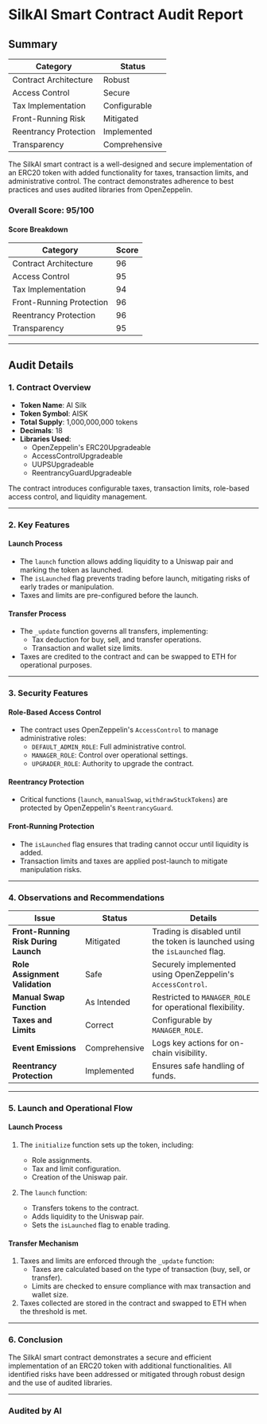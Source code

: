 # SilkAI Smart Contract Audit Report

## **Summary**

| **Category**          | **Status**    |
| --------------------- | ------------- |
| Contract Architecture | Robust        |
| Access Control        | Secure        |
| Tax Implementation    | Configurable  |
| Front-Running Risk    | Mitigated     |
| Reentrancy Protection | Implemented   |
| Transparency          | Comprehensive |

The SilkAI smart contract is a well-designed and secure implementation of an ERC20 token with added functionality for taxes, transaction limits, and administrative control. The contract demonstrates adherence to best practices and uses audited libraries from OpenZeppelin.

### **Overall Score**: 95/100

#### **Score Breakdown**

| **Category**             | **Score** |
| ------------------------ | --------- |
| Contract Architecture    | 96        |
| Access Control           | 95        |
| Tax Implementation       | 94        |
| Front-Running Protection | 96        |
| Reentrancy Protection    | 96        |
| Transparency             | 95        |

---

## **Audit Details**

### **1. Contract Overview**

- **Token Name**: AI Silk
- **Token Symbol**: AISK
- **Total Supply**: 1,000,000,000 tokens
- **Decimals**: 18
- **Libraries Used**:
  - OpenZeppelin's ERC20Upgradeable
  - AccessControlUpgradeable
  - UUPSUpgradeable
  - ReentrancyGuardUpgradeable

The contract introduces configurable taxes, transaction limits, role-based access control, and liquidity management.

---

### **2. Key Features**

#### **Launch Process**

- The `launch` function allows adding liquidity to a Uniswap pair and marking the token as launched.
- The `isLaunched` flag prevents trading before launch, mitigating risks of early trades or manipulation.
- Taxes and limits are pre-configured before the launch.

#### **Transfer Process**

- The `_update` function governs all transfers, implementing:
  - Tax deduction for buy, sell, and transfer operations.
  - Transaction and wallet size limits.
- Taxes are credited to the contract and can be swapped to ETH for operational purposes.

---

### **3. Security Features**

#### **Role-Based Access Control**

- The contract uses OpenZeppelin's `AccessControl` to manage administrative roles:
  - `DEFAULT_ADMIN_ROLE`: Full administrative control.
  - `MANAGER_ROLE`: Control over operational settings.
  - `UPGRADER_ROLE`: Authority to upgrade the contract.

#### **Reentrancy Protection**

- Critical functions (`launch`, `manualSwap`, `withdrawStuckTokens`) are protected by OpenZeppelin's `ReentrancyGuard`.

#### **Front-Running Protection**

- The `isLaunched` flag ensures that trading cannot occur until liquidity is added.
- Transaction limits and taxes are applied post-launch to mitigate manipulation risks.

---

### **4. Observations and Recommendations**

| **Issue**                            | **Status**    | **Details**                                                                  |
| ------------------------------------ | ------------- | ---------------------------------------------------------------------------- |
| **Front-Running Risk During Launch** | Mitigated     | Trading is disabled until the token is launched using the `isLaunched` flag. |
| **Role Assignment Validation**       | Safe          | Securely implemented using OpenZeppelin's `AccessControl`.                   |
| **Manual Swap Function**             | As Intended   | Restricted to `MANAGER_ROLE` for operational flexibility.                    |
| **Taxes and Limits**                 | Correct       | Configurable by `MANAGER_ROLE`.                                              |
| **Event Emissions**                  | Comprehensive | Logs key actions for on-chain visibility.                                    |
| **Reentrancy Protection**            | Implemented   | Ensures safe handling of funds.                                              |

---

### **5. Launch and Operational Flow**

#### **Launch Process**

1. The `initialize` function sets up the token, including:

   - Role assignments.
   - Tax and limit configuration.
   - Creation of the Uniswap pair.

2. The `launch` function:
   - Transfers tokens to the contract.
   - Adds liquidity to the Uniswap pair.
   - Sets the `isLaunched` flag to enable trading.

#### **Transfer Mechanism**

1. Taxes and limits are enforced through the `_update` function:
   - Taxes are calculated based on the type of transaction (buy, sell, or transfer).
   - Limits are checked to ensure compliance with max transaction and wallet size.
2. Taxes collected are stored in the contract and swapped to ETH when the threshold is met.

---

### **6. Conclusion**

The SilkAI smart contract demonstrates a secure and efficient implementation of an ERC20 token with additional functionalities. All identified risks have been addressed or mitigated through robust design and the use of audited libraries.

---

### **Audited by AI**
